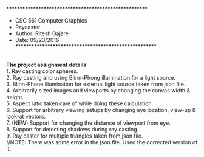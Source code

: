 *****************************************************</br>
* CSC 561 Computer Graphics</br>
* Raycaster</br>
* Author: Ritesh Gajare</br>
* Date: 09/23/2016</br>
*****************************************************</br>
</br>
<b>The project assignment details</b></br>
1. Ray casting color spheres.</br>
2. Ray casting and using Blinn-Phong illumination for a light source.</br>
3. Blinn-Phone illumination for external light source taken from json file.</br>
4. Arbitrarily sized images and viewports by changing the canvas width & height.</br>
5. Aspect ratio taken care of while doing these calculation.</br>
6. Support for arbitrary viewing setups by changing eye location, view-up & look-at vectors.</br>
7. (NEW) Support for changing the distance of viewport from eye.</br>
8. Support for detecting shadows during ray casting.</br>
9. Ray caster for multiple triangles taken from json file.</br>
   //NOTE: There was some error in the json file. Used the corrected version of it.</br>
